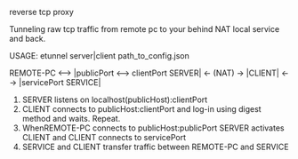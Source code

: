 reverse tcp proxy

Tunneling raw tcp traffic from remote pc to your behind NAT local service and back.

USAGE: etunnel server|client path_to_config.json

REMOTE-PC <--> |publicPort <--> clientPort SERVER| <- (NAT) -> |CLIENT| <--> |servicePort SERVICE|

1. SERVER listens on localhost(publicHost):clientPort
2. CLIENT connects to publicHost:clientPort and log-in using digest method and waits. Repeat.
3. WhenREMOTE-PC connects to publicHost:publicPort SERVER activates CLIENT and CLIENT connects to servicePort
4. SERVICE and CLIENT transfer traffic between REMOTE-PC and SERVICE
